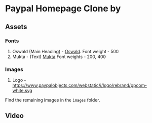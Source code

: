 # Paypal Homepage Clone by 
## Assets

### Fonts

1. Oswald (Main Heading) - [Oswald](https://fonts.google.com/specimen/Oswald). Font weight - 500
2. Mukta - (Text) [Mukta](https://fonts.google.com/specimen/Mukta)
   Font weights - 200, 400

### Images

1. Logo - https://www.paypalobjects.com/webstatic/i/logo/rebrand/ppcom-white.svg

Find the remaining images in the `images` folder.

## Video

